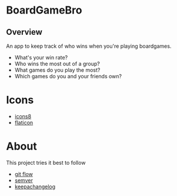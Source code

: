 # BoardGameBro

## Overview

An app to keep track of who wins when you're playing boardgames.

-   What's your win rate?
-   Who wins the most out of a group?
-   What games do you play the most?
-   Which games do you and your friends own?

# Icons
-   [icons8](https://icons8.com/icon/pack/gaming/dusk)
-   [flaticon](https://www.flaticon.com/packs/games-10)

# About
This project tries it best to follow
-   [git flow](https://jeffkreeftmeijer.com/git-flow/)
-   [semver](https://semver.org/)
-   [keepachangelog](https://keepachangelog.com/en/0.3.0/)
